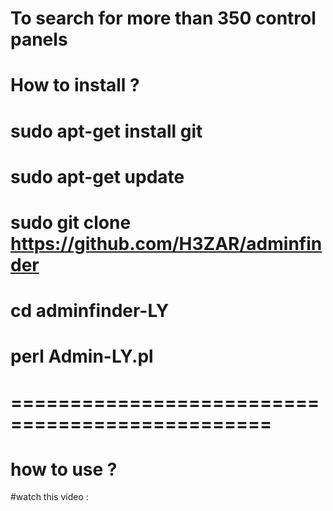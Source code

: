 To search for more than 350 control panels
================================================
# How to install ? 
# sudo apt-get install git
# sudo apt-get update
# sudo git clone https://github.com/H3ZAR/adminfinder
# cd adminfinder-LY
# perl Admin-LY.pl
# ================================================
# how to use ?
#watch this video : 

